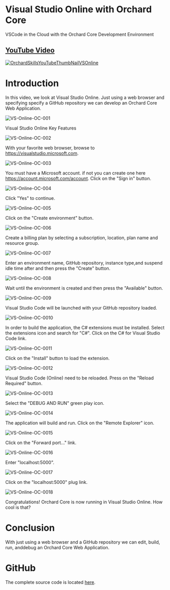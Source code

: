 # Visual Studio Online with Orchard Core

VSCode in the Cloud with the Orchard Core Development Environment

## [YouTube Video](https://youtu.be/mzb2BgCD-vs)

[![OrchardSkillsYouTubeThumbNailVSOnline](https://user-images.githubusercontent.com/59172485/90466854-fb77b580-e0cf-11ea-9555-68fc2ad8a007.png)](https://youtu.be/mzb2BgCD-vs)

# Introduction

In this video, we look at Visual Studio Online. Just using a web browser and specifying specify a GitHub repository we can develop an Orchard Core Web Application.

![VS-Online-OC-001](https://user-images.githubusercontent.com/59172485/90466777-d84d0600-e0cf-11ea-951c-782fe8c25426.png)

Visual Studio Online Key Features

![VS-Online-OC-002](https://user-images.githubusercontent.com/59172485/90466780-d8e59c80-e0cf-11ea-8628-fdb08460038a.png)

With your favorite web browser, browse to https://visualstudio.microsoft.com.



![VS-Online-OC-003](https://user-images.githubusercontent.com/59172485/90466781-d97e3300-e0cf-11ea-891a-28c27dc3f32d.png)

You must have a Microsoft account. if not you can create one here https://account.microsoft.com/account. Click on the "Sign in" button.

![VS-Online-OC-004](https://user-images.githubusercontent.com/59172485/90466782-da16c980-e0cf-11ea-9946-e0a62d1d249a.png)

Click "Yes" to continue.



![VS-Online-OC-005](https://user-images.githubusercontent.com/59172485/90466784-da16c980-e0cf-11ea-972e-ce33ad22c5cf.png)

Click on the "Create environment" button.



![VS-Online-OC-006](https://user-images.githubusercontent.com/59172485/90466785-da16c980-e0cf-11ea-8f6b-803f4af0d559.png)

Create a billing plan by selecting a subscription, location, plan name and resource group.

![VS-Online-OC-007](https://user-images.githubusercontent.com/59172485/90466787-daaf6000-e0cf-11ea-8e5c-5f8da1995207.png)

Enter an environment name, GitHub repository, instance type,and suspend idle time after and then press the "Create" button.

![VS-Online-OC-008](https://user-images.githubusercontent.com/59172485/90466789-daaf6000-e0cf-11ea-8d18-c48828b2e74a.png)

Wait until the environment is created and then press the "Available" button.

![VS-Online-OC-009](https://user-images.githubusercontent.com/59172485/90466790-db47f680-e0cf-11ea-8d62-bfc01f387b31.png)

Visual Studio Code will be launched with your GitHub repository loaded.

![VS-Online-OC-0010](https://user-images.githubusercontent.com/59172485/90466794-db47f680-e0cf-11ea-86a1-d3acf0f29576.png)

In order to build the application, the C# extensions must be installed. Select the extensions icon and search for "C#". Click on the C# for Visual Studio Code link.

![VS-Online-OC-0011](https://user-images.githubusercontent.com/59172485/90466796-dbe08d00-e0cf-11ea-80a0-ebb97c11d621.png)

Click on the "Install" button to load the extension.

![VS-Online-OC-0012](https://user-images.githubusercontent.com/59172485/90466797-dc792380-e0cf-11ea-8db9-138c16203825.png)

Visual Studio Code (Online) need to be reloaded. Press on the "Reload Required" button.

![VS-Online-OC-0013](https://user-images.githubusercontent.com/59172485/90466799-dd11ba00-e0cf-11ea-9d5e-5be0544f44fb.png)

Select the "DEBUG AND RUN" green play icon.

![VS-Online-OC-0014](https://user-images.githubusercontent.com/59172485/90466801-ddaa5080-e0cf-11ea-95e9-505d55213b88.png)

The application will build and run. Click on the "Remote Explorer" icon.

![VS-Online-OC-0015](https://user-images.githubusercontent.com/59172485/90466802-de42e700-e0cf-11ea-9fd4-b8e030c732d1.png)

Click on the "Forward port..." link.

![VS-Online-OC-0016](https://user-images.githubusercontent.com/59172485/90466804-dedb7d80-e0cf-11ea-9779-50befc8f86ac.png)

Enter "localhost:5000".

![VS-Online-OC-0017](https://user-images.githubusercontent.com/59172485/90466806-df741400-e0cf-11ea-8bd9-fdba8a7b556a.png)

Click on the "localhost:5000" plug link.

![VS-Online-OC-0018](https://user-images.githubusercontent.com/59172485/90466810-e00caa80-e0cf-11ea-8631-25f2ec8ba00a.png)

Congratulations! Orchard Core is now running in Visual Studio Online. How cool is that?



# Conclusion

With just using a web browser and a GitHub repository we can edit, build, run, anddebug an Orchard Core Web Application.



# GitHub

The complete source code is located [here](https://github.com/OrchardSkills/OrchardSkills.OrchardCore.VisualStudioOnline).
